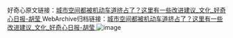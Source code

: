 好奇心原文链接：[城市空间都被机动车道挤占了？这里有一些改进建议_文化_好奇心日报-胡莹 ](https://www.qdaily.com/articles/11225.html)
WebArchive归档链接：[城市空间都被机动车道挤占了？这里有一些改进建议_文化_好奇心日报-胡莹 ](http://web.archive.org/web/20190623164020/https://www.qdaily.com/articles/11225.html)
![image](http://ww3.sinaimg.cn/large/007d5XDply1g3wdaq0etzj30u03ca4qp)
